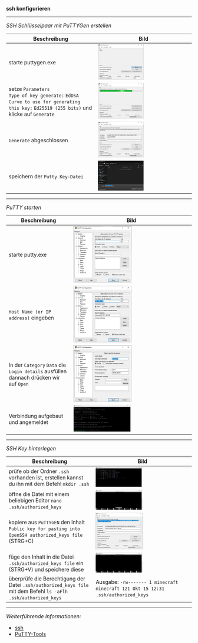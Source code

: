 **ssh konfigurieren**

---

_SSH Schlüsselpaar mit PuTTYGen erstellen_

| Beschreibung          | Bild |
| --------------------- | ---- |
| starte puttygen.exe                                                                                                                                                           | <img width="50%" src="https://github.com/dr-woitschek/minecraft/blob/main/JavaEdition/Dedicated_Server/07_SSH_konfigurieren/Bilder/Schritt_01_PuTTYGen_01.jpg"> |
| setze ```Parameters``` <br/> ```Type of key generate:``` ```EdDSA``` <br/> ```Curve to use for generating this key:``` ```Ed25519 (255 bits)``` und klicke auf ```Generate``` | <img width="50%" src="https://github.com/dr-woitschek/minecraft/blob/main/JavaEdition/Dedicated_Server/07_SSH_konfigurieren/Bilder/Schritt_01_PuTTYGen_02.jpg"> |
| ```Generate``` abgeschlossen                                                                                                                                                  | <img width="50%" src="https://github.com/dr-woitschek/minecraft/blob/main/JavaEdition/Dedicated_Server/07_SSH_konfigurieren/Bilder/Schritt_01_PuTTYGen_03.jpg"> |
| speichern der ```Putty Key-Datei```                                                                                                                                           | <img width="50%" src="https://github.com/dr-woitschek/minecraft/blob/main/JavaEdition/Dedicated_Server/07_SSH_konfigurieren/Bilder/Schritt_01_PuTTYGen_04.jpg"> |

---

_PuTTY starten_

| Beschreibung          | Bild |
| --------------------- | ---- |
| starte putty.exe                                                                                            | <img width="50%" src="https://github.com/dr-woitschek/minecraft/blob/main/JavaEdition/Dedicated_Server/07_SSH_konfigurieren/Bilder/Schritt_02_PuTTY_01.jpg"> |
| ```Host Name (or IP address)``` eingeben                                                                    | <img width="50%" src="https://github.com/dr-woitschek/minecraft/blob/main/JavaEdition/Dedicated_Server/07_SSH_konfigurieren/Bilder/Schritt_02_PuTTY_02.jpg"> |
| In der ```Category``` ```Data``` die ```Login details``` ausfüllen <br/> dannach drücken wir auf ```Open``` | <img width="50%" src="https://github.com/dr-woitschek/minecraft/blob/main/JavaEdition/Dedicated_Server/07_SSH_konfigurieren/Bilder/Schritt_02_PuTTY_03.jpg"> |
| Verbindung aufgebaut und angemeldet                                                                         | <img width="50%" src="https://github.com/dr-woitschek/minecraft/blob/main/JavaEdition/Dedicated_Server/07_SSH_konfigurieren/Bilder/Schritt_02_PuTTY_04.jpg"> |

---

_SSH Key hinterlegen_

| Beschreibung          | Bild |
| --------------------- | ---- |
| prüfe ob der Ordner ```.ssh``` vorhanden ist, erstellen kannst du ihn mit dem Befehl ```mkdir .ssh```                   | <img width="50%" src="https://github.com/dr-woitschek/minecraft/blob/main/JavaEdition/Dedicated_Server/07_SSH_konfigurieren/Bilder/Schritt_03_authorized_keys_01.jpg"> |
| öffne die Datei mit einem beliebigen Editor ```nano .ssh/authorized_keys```                                             | <img width="50%" src="https://github.com/dr-woitschek/minecraft/blob/main/JavaEdition/Dedicated_Server/07_SSH_konfigurieren/Bilder/Schritt_03_authorized_keys_02.jpg"> |
| kopiere aus ```PuTTYGEN``` den Inhalt ```Public key for pasting into OpenSSH authorized_keys file``` (STRG+C)           | <img width="50%" src="https://github.com/dr-woitschek/minecraft/blob/main/JavaEdition/Dedicated_Server/07_SSH_konfigurieren/Bilder/Schritt_03_authorized_keys_03.jpg"> |
| füge den Inhalt in die Datei ```.ssh/authorized_keys file``` ein (STRG+V) und speichere diese                           | <img width="50%" src="https://github.com/dr-woitschek/minecraft/blob/main/JavaEdition/Dedicated_Server/07_SSH_konfigurieren/Bilder/Schritt_03_authorized_keys_04.jpg"> |
| überprüfe die Berechtigung der Datei ```.ssh/authorized_keys file``` mit dem Befehl ```ls -aFlh .ssh/authorized_keys``` | Ausgabe: ```-rw------- 1 minecraft minecraft 121 Okt 15 12:31 .ssh/authorized_keys```                                                                                  |

---

_Weiterführende Informationen:_
* [ssh](https://wiki.ubuntuusers.de/SSH/)
* [PuTTY-Tools](https://www.chiark.greenend.org.uk/~sgtatham/putty/latest.html/)
